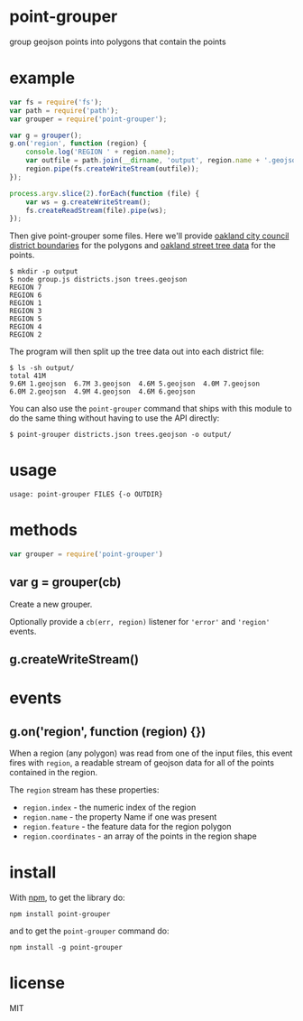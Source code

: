 # point-grouper

group geojson points into polygons that contain the points

# example

``` js
var fs = require('fs');
var path = require('path');
var grouper = require('point-grouper');

var g = grouper();
g.on('region', function (region) {
    console.log('REGION ' + region.name);
    var outfile = path.join(__dirname, 'output', region.name + '.geojson');
    region.pipe(fs.createWriteStream(outfile));
});

process.argv.slice(2).forEach(function (file) {
    var ws = g.createWriteStream();
    fs.createReadStream(file).pipe(ws);
});
```

Then give point-grouper some files. Here we'll provide
[oakland city council district boundaries](https://github.com/maxogden/oakland-city-council-districts/blob/master/districts.geojson)
for the polygons and
[oakland street tree data](https://github.com/marishaf/Oakland_2006_Tree_Survey/blob/master/trees.geojson)
for the points.

```
$ mkdir -p output
$ node group.js districts.json trees.geojson
REGION 7
REGION 6
REGION 1
REGION 3
REGION 5
REGION 4
REGION 2
```

The program will then split up the tree data out into each district file:

```
$ ls -sh output/
total 41M
9.6M 1.geojson  6.7M 3.geojson  4.6M 5.geojson  4.0M 7.geojson
6.0M 2.geojson  4.9M 4.geojson  4.6M 6.geojson
```

You can also use the `point-grouper` command that ships with this module to do
the same thing without having to use the API directly:

```
$ point-grouper districts.json trees.geojson -o output/
```

# usage

```
usage: point-grouper FILES {-o OUTDIR}
```

# methods

``` js
var grouper = require('point-grouper')
```

## var g = grouper(cb)

Create a new grouper.

Optionally provide a `cb(err, region)` listener for `'error'` and `'region'`
events.

## g.createWriteStream()

# events

## g.on('region', function (region) {})

When a region (any polygon) was read from one of the input files, this event
fires with `region`, a readable stream of geojson data for all of the points
contained in the region.

The `region` stream has these properties:

* `region.index` - the numeric index of the region
* `region.name` - the property Name if one was present
* `region.feature` - the feature data for the region polygon
* `region.coordinates` - an array of the points in the region shape

# install

With [npm](https://npmjs.org), to get the library do:

```
npm install point-grouper
```

and to get the `point-grouper` command do:

```
npm install -g point-grouper
```

# license

MIT
